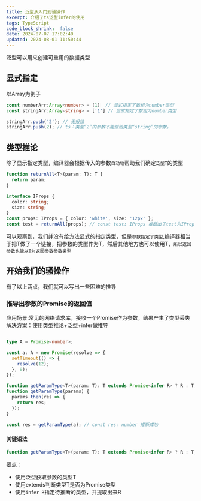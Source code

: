 ```yaml
---
title: 泛型从入门到骚操作
excerpt: 介绍了ts泛型infer的使用
tags: TypeScript
code_block_shrink:  false
date: 2024-07-07 17:02:40
updated: 2024-08-01 11:50:44
---
```

泛型可以用来创建可重用的数据类型
## 显式指定
以Array为例子
```ts
const numberArr:Array<number> = [1]  // 显式指定了数组为number类型
const stringArr:Array<string> = ['1'] // 显式指定了数组为number类型

stringArr.push('2'); // 无报错
stringArr.push(2); // ts：类型“2”的参数不能赋给类型“string”的参数。
```

## 类型推论
除了显示指定类型，编译器会根据传入的参数`自动地`帮助我们确定`泛型T`的类型
```ts
function returnAll<T>(param: T): T {
  return param;
}

interface IProps {
  color: string;
  size: string;
}
const props: IProps = { color: 'white', size: '12px' };
const test = returnAll(props); // const test: IProps 推断出了test为IProps
```
可以观察到，我们并没有给方法显式的指定类型，但是`参数指定了类型`,编译器相当于把T做了一个链接，把参数的类型作为T，然后其他地方也可以使用T，`所以返回参数也能以T为返回参数参数类型`

## 开始我们的骚操作
有了以上两点，我们就可以写出一些困难的推导
### 推导出参数的Promise的返回值
应用场景:常见的网络请求库，接收一个Promise作为参数，结果产生了类型丢失
解决方案：使用类型推论+泛型+infer做推导
```ts

type A = Promise<number>;

const a: A = new Promise(resolve => {
  setTimeout(() => {
    resolve(12);
  }, 0);
});

function getParamType<T>(param: T): T extends Promise<infer R> ? R : T;
function getParamType(params) {
  params.then(res => {
    return res;
  });
}

const res = getParamType(a); // const res: number 推断成功
```
#### 关键语法
```ts
function getParamType<T>(param: T): T extends Promise<infer R> ? R : T;
```
要点：
- 使用泛型获取参数的类型T
- 使用extends判断类型T是否为Promise类型
- 使用`infer R`指定待推断的类型，并提取出来R